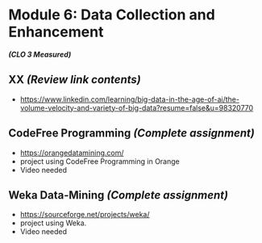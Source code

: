 # **Module 6: Data Collection and Enhancement**
***(CLO 3 Measured)***

## XX *(Review link contents)*
* https://www.linkedin.com/learning/big-data-in-the-age-of-ai/the-volume-velocity-and-variety-of-big-data?resume=false&u=98320770


## CodeFree Programming *(Complete assignment)*
* https://orangedatamining.com/
* project using CodeFree Programming in Orange
* Video needed

## Weka Data-Mining *(Complete assignment)*
 * https://sourceforge.net/projects/weka/
 * project using Weka.
 * Video needed
   





 


